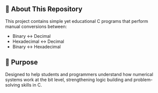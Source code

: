 ## 📌 About This Repository
This project contains simple yet educational C programs that perform manual conversions between:
- Binary ↔ Decimal
- Hexadecimal ↔ Decimal
- Binary ↔ Hexadecimal

## 🎯 Purpose
Designed to help students and programmers understand how numerical systems work at the bit level, strengthening logic building and problem-solving skills in C.
